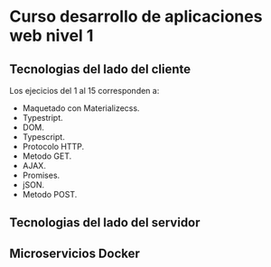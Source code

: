 # Curso desarrollo de aplicaciones web nivel 1

## Tecnologias del lado del cliente

Los ejecicios del 1 al 15 corresponden a:

- Maquetado con Materializecss.
- Typestript.
- DOM.
- Typescript.
- Protocolo HTTP.
- Metodo GET.
- AJAX.
- Promises.
- jSON.
- Metodo POST.

## Tecnologias del lado del servidor

## Microservicios Docker
